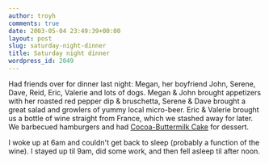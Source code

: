 ```yaml
---
author: troyh
comments: true
date: 2003-05-04 23:49:39+00:00
layout: post
slug: saturday-night-dinner
title: Saturday night dinner
wordpress_id: 2049
---
```


Had friends over for dinner last night: Megan, her boyfriend John, Serene, Dave, Reid, Eric, Valerie and lots of dogs. Megan & John brought appetizers with her roasted red pepper dip & bruschetta, Serene & Dave brought a great salad and growlers of yummy local micro-beer. Eric & Valerie brought us a bottle of wine straight from France, which we stashed away for later. We barbecued hamburgers and had [Cocoa-Buttermilk Cake](http://www.recipezaar.com/recipe/getrecipe.zsp?id=52840) for dessert.

I woke up at 6am and couldn't get back to sleep (probably a function of the wine). I stayed up til 9am, did some work, and then fell asleep til after noon.
